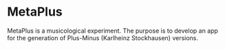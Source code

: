 # MetaPlus
MetaPlus is a musicological experiment. The purpose is to develop an app for the generation of Plus-Minus (Karlheinz Stockhausen) versions.
